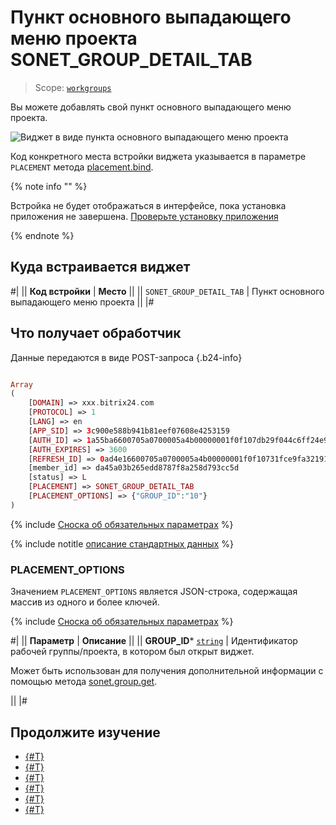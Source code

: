 # Пункт основного выпадающего меню проекта SONET_GROUP_DETAIL_TAB

> Scope: [`workgroups`](../../scopes/permissions.md)

Вы можете добавлять свой пункт основного выпадающего меню проекта.

![Виджет в виде пункта основного выпадающего меню проекта](./_images/SONET_GROUP_DETAIL_TAB.png "Виджет в виде пункта основного выпадающего меню проекта")

Код конкретного места встройки виджета указывается в параметре `PLACEMENT` метода [placement.bind](../placement-bind.md).

{% note info "" %}

Встройка не будет отображаться в интерфейсе, пока установка приложения не завершена. [Проверьте установку приложения](../../../settings/app-installation/installation-finish.md)

{% endnote %}

## Куда встраивается виджет

#|
|| **Код встройки** | **Место** ||
|| `SONET_GROUP_DETAIL_TAB` | Пункт основного выпадающего меню проекта ||
|#

## Что получает обработчик

Данные передаются в виде POST-запроса {.b24-info}

```php

Array
(
    [DOMAIN] => xxx.bitrix24.com
    [PROTOCOL] => 1
    [LANG] => en
    [APP_SID] => 3c900e588b941b81eef07608e4253159
    [AUTH_ID] => 1a55ba6600705a0700005a4b00000001f0f107db29f044c6ff24e984d378967134de83
    [AUTH_EXPIRES] => 3600
    [REFRESH_ID] => 0ad4e16600705a0700005a4b00000001f0f10731fce9fa3219163d545a088b217cc2d4
    [member_id] => da45a03b265edd8787f8a258d793cc5d
    [status] => L
    [PLACEMENT] => SONET_GROUP_DETAIL_TAB
    [PLACEMENT_OPTIONS] => {"GROUP_ID":"10"}
)

```

{% include [Сноска об обязательных параметрах](../../../_includes/required.md) %}

{% include notitle [описание стандартных данных](../_includes/widget_data.md) %}

### PLACEMENT_OPTIONS

Значением `PLACEMENT_OPTIONS` является JSON-строка, содержащая массив из одного и более ключей.

{% include [Сноска об обязательных параметрах](../../../_includes/required.md) %}

#|
|| **Параметр** | **Описание** ||
|| **GROUP_ID***
[`string`](../../data-types.md) | Идентификатор рабочей группы/проекта, в котором был открыт виджет.

Может быть использован для получения дополнительной информации с помощью метода [sonet.group.get](../../sonet-group/sonet-group-get.md).

||
|#

## Продолжите изучение

- [{#T}](../placement-bind.md)
- [{#T}](../ui-interaction/index.md)
- [{#T}](../ui-interaction/crm-card.md)
- [{#T}](../../../settings/interactivity/index.md)
- [{#T}](../open-application.md)
- [{#T}](../open-path.md)
